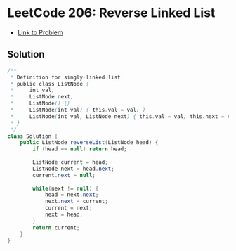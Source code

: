 # LeetCode 206: Reverse Linked List

- [Link to Problem](https://leetcode.com/problems/reverse-linked-list/)

## Solution
```java
/**
 * Definition for singly-linked list.
 * public class ListNode {
 *     int val;
 *     ListNode next;
 *     ListNode() {}
 *     ListNode(int val) { this.val = val; }
 *     ListNode(int val, ListNode next) { this.val = val; this.next = next; }
 * }
 */
class Solution {
    public ListNode reverseList(ListNode head) {
        if (head == null) return head;
        
        ListNode current = head;
        ListNode next = head.next;
        current.next = null;
        
        while(next != null) {
            head = next.next;
            next.next = current;
            current = next;
            next = head;
        }
        return current;
    }
}
```